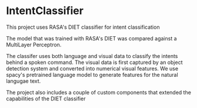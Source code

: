 # IntentClassifier

This project uses RASA's DIET classifier for intent classification

The model that was trained with RASA's DIET was compared against a MultiLayer Perceptron.

The classifer uses both language and visual data to classify the intents behind a spoken command.
The visual data is first captured by an object detection system and converted into numerical visual features.
We use spacy's pretrained language model to generate features for the natural langugae text.

The project also includes a couple of custom components that extended the capabilities of the DIET classifier
